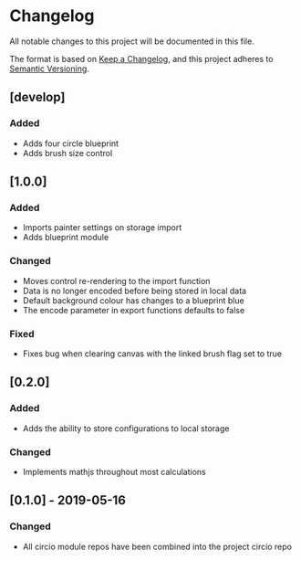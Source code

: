 # Changelog
All notable changes to this project will be documented in this file.

The format is based on [Keep a Changelog](https://keepachangelog.com/en/1.0.0/),
and this project adheres to [Semantic Versioning](https://semver.org/spec/v2.0.0.html).

## [develop]
### Added

- Adds four circle blueprint
- Adds brush size control

## [1.0.0]
### Added

- Imports painter settings on storage import
- Adds blueprint module

### Changed

- Moves control re-rendering to the import function
- Data is no longer encoded before being stored in local data
- Default background colour has changes to a blueprint blue 
- The encode parameter in export functions defaults to false 

### Fixed

- Fixes bug when clearing canvas with the linked brush flag set to true

## [0.2.0]
### Added

- Adds the ability to store configurations to local storage

### Changed

- Implements mathjs throughout most calculations

## [0.1.0] - 2019-05-16
### Changed

- All circio module repos have been combined into the project circio repo
